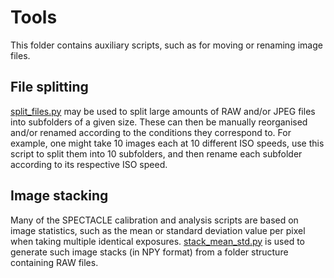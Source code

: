 # Tools

This folder contains auxiliary scripts, such as for moving or renaming image files.

## File splitting

[split_files.py](split_files.py) may be used to split large amounts of RAW and/or JPEG files into subfolders of a given size. These can then be manually reorganised and/or renamed according to the conditions they correspond to. For example, one might take 10 images each at 10 different ISO speeds, use this script to split them into 10 subfolders, and then rename each subfolder according to its respective ISO speed.

## Image stacking

Many of the SPECTACLE calibration and analysis scripts are based on image statistics, such as the mean or standard deviation value per pixel when taking multiple identical exposures. [stack_mean_std.py](stack_mean_std.py) is used to generate such image stacks (in NPY format) from a folder structure containing RAW files.
